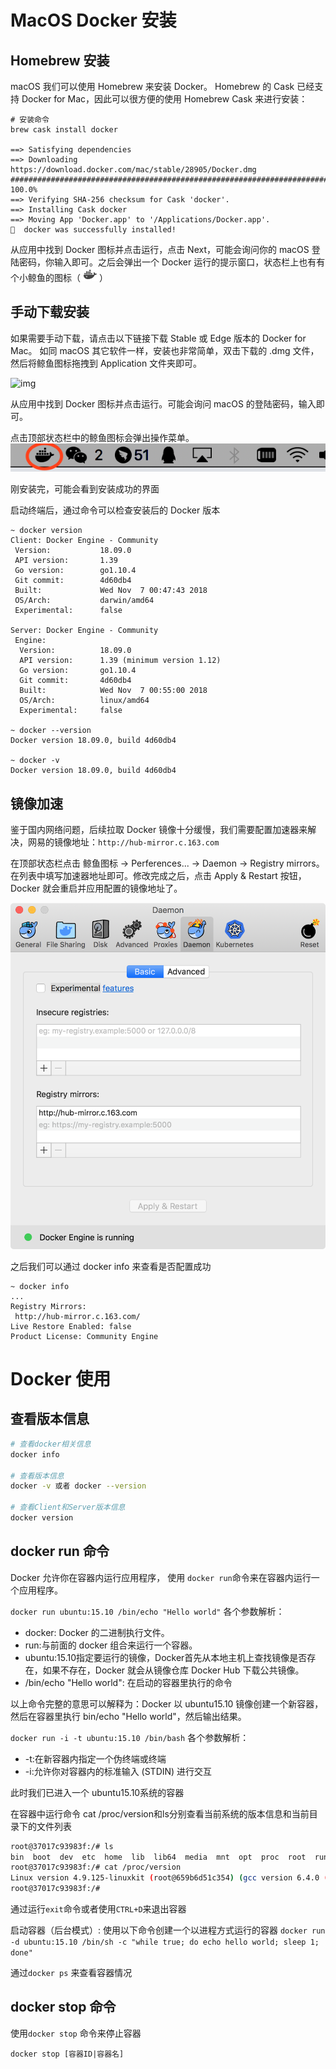 # MacOS Docker 安装

## Homebrew 安装

macOS 我们可以使用 Homebrew 来安装 Docker。
Homebrew 的 Cask 已经支持 Docker for Mac，因此可以很方便的使用 Homebrew Cask 来进行安装：

```shell
# 安装命令
brew cask install docker

==> Satisfying dependencies
==> Downloading https://download.docker.com/mac/stable/28905/Docker.dmg
######################################################################## 100.0%
==> Verifying SHA-256 checksum for Cask 'docker'.
==> Installing Cask docker
==> Moving App 'Docker.app' to '/Applications/Docker.app'.
🍺  docker was successfully installed!
```
从应用中找到 Docker 图标并点击运行，点击 Next，可能会询问你的 macOS 登陆密码，你输入即可。之后会弹出一个 Docker 运行的提示窗口，状态栏上也有有个小鲸鱼的图标（![img](assets/1515480613-2248-whale-x.png)）

## 手动下载安装

如果需要手动下载，请点击以下链接下载 Stable 或 Edge 版本的 Docker for Mac。
如同 macOS 其它软件一样，安装也非常简单，双击下载的 .dmg 文件，然后将鲸鱼图标拖拽到 Application 文件夹即可。

![img](http://www.runoob.com/wp-content/uploads/2018/01/1515480386-7270-1293367-9516b2edf79deee7.png)

从应用中找到 Docker 图标并点击运行。可能会询问 macOS 的登陆密码，输入即可。

点击顶部状态栏中的鲸鱼图标会弹出操作菜单。
![image-20181124105829047](assets/image-20181124105829047.png)

刚安装完，可能会看到安装成功的界面

启动终端后，通过命令可以检查安装后的 Docker 版本
```shell
~ docker version
Client: Docker Engine - Community
 Version:           18.09.0
 API version:       1.39
 Go version:        go1.10.4
 Git commit:        4d60db4
 Built:             Wed Nov  7 00:47:43 2018
 OS/Arch:           darwin/amd64
 Experimental:      false

Server: Docker Engine - Community
 Engine:
  Version:          18.09.0
  API version:      1.39 (minimum version 1.12)
  Go version:       go1.10.4
  Git commit:       4d60db4
  Built:            Wed Nov  7 00:55:00 2018
  OS/Arch:          linux/amd64
  Experimental:     false
  
~ docker --version
Docker version 18.09.0, build 4d60db4

~ docker -v
Docker version 18.09.0, build 4d60db4
```
## 镜像加速

鉴于国内网络问题，后续拉取 Docker 镜像十分缓慢，我们需要配置加速器来解决，网易的镜像地址：`http://hub-mirror.c.163.com`

在顶部状态栏点击 鲸鱼图标 -> Perferences... -> Daemon -> Registry mirrors。在列表中填写加速器地址即可。修改完成之后，点击 Apply & Restart 按钮，Docker 就会重启并应用配置的镜像地址了。

![image-20181124111537036](assets/image-20181124111537036.png)

之后我们可以通过 docker info 来查看是否配置成功
```shell
~ docker info
...
Registry Mirrors:
 http://hub-mirror.c.163.com/
Live Restore Enabled: false
Product License: Community Engine
```

# Docker 使用

## 查看版本信息

```bash
# 查看docker相关信息
docker info

# 查看版本信息
docker -v 或者 docker --version

# 查看Client和Server版本信息
docker version
```

## docker run 命令

Docker 允许你在容器内运行应用程序， 使用 `docker run`命令来在容器内运行一个应用程序。

`docker run ubuntu:15.10 /bin/echo "Hello world"`
各个参数解析：

 * docker: Docker 的二进制执行文件。
 * run:与前面的 docker 组合来运行一个容器。
 * ubuntu:15.10指定要运行的镜像，Docker首先从本地主机上查找镜像是否存在，如果不存在，Docker 就会从镜像仓库 Docker Hub 下载公共镜像。
 * /bin/echo "Hello world": 在启动的容器里执行的命令

以上命令完整的意思可以解释为：Docker 以 ubuntu15.10 镜像创建一个新容器，然后在容器里执行 bin/echo "Hello world"，然后输出结果。

`docker run -i -t ubuntu:15.10 /bin/bash`
各个参数解析：

 * -t:在新容器内指定一个伪终端或终端
 * -i:允许你对容器内的标准输入 (STDIN) 进行交互

此时我们已进入一个 ubuntu15.10系统的容器

在容器中运行命令 cat /proc/version和ls分别查看当前系统的版本信息和当前目录下的文件列表

```bash
root@37017c93983f:/# ls
bin  boot  dev  etc  home  lib  lib64  media  mnt  opt  proc  root  run  sbin  srv  sys  tmp  usr  var
root@37017c93983f:/# cat /proc/version
Linux version 4.9.125-linuxkit (root@659b6d51c354) (gcc version 6.4.0 (Alpine 6.4.0) ) #1 SMP Fri Sep 7 08:20:28 UTC 2018
root@37017c93983f:/#
```
通过运行`exit`命令或者使用`CTRL+D`来退出容器


启动容器（后台模式）: 使用以下命令创建一个以进程方式运行的容器
`docker run -d ubuntu:15.10 /bin/sh -c "while true; do echo hello world; sleep 1; done"`

通过`docker ps` 来查看容器情况

## docker stop 命令

 使用`docker stop` 命令来停止容器
 
 `docker stop [容器ID|容器名]`
 
 